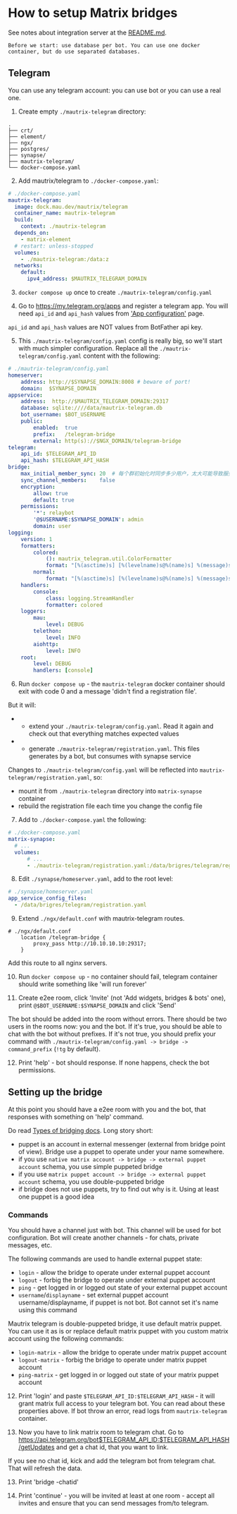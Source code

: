 # How to setup Matrix bridges

See notes about integration server at the [README.md](README.md).

    Before we start: use database per bot. You can use one docker container, but do use separated databases.

## Telegram

You can use any telegram account: you can use bot or you can use a real one.

1. Create empty `./mautrix-telegram` directory:
```
.
├── crt/
├── element/
├── ngx/
├── postgres/
├── synapse/
├── mautrix-telegram/
└── docker-compose.yaml
```

2. Add mautrix/telegram to `./docker-compose.yaml`:
```yaml
# ./docker-compose.yaml
mautrix-telegram:
  image: dock.mau.dev/mautrix/telegram
  container_name: mautrix-telegram
  build:
    context: ./mautrix-telegram
  depends_on:
    - matrix-element
  # restart: unless-stopped
  volumes:
    - ./mautrix-telegram:/data:z
  networks:
    default:
      ipv4_address: $MAUTRIX_TELEGRAM_DOMAIN
```

3. `docker compose up` once to create `./mautrix-telegram/config.yaml`

4. Go to https://my.telegram.org/apps and register a telegram app. You will need `api_id` and `api_hash` values from ['App configuration'](https://my.telegram.org/apps) page.

`api_id` and `api_hash` values are NOT values from BotFather api key.

5. This `./mautrix-telegram/config.yaml` config is really big, so we'll start with much simpler configuration. Replace all the `./mautrix-telegram/config.yaml` content with the following:

```yaml
# ./mautrix-telegram/config.yaml
homeserver:
    address: http://$SYNAPSE_DOMAIN:8008 # beware of port!
    domain:  $SYNAPSE_DOMAIN
appservice:
    address:  http://$MAUTRIX_TELEGRAM_DOMAIN:29317
    database: sqlite:////data/mautrix-telegram.db
    bot_username: $BOT_USERNAME
    public:
        enabled:  true
        prefix:   /telegram-bridge
        external: http(s)://$NGX_DOMAIN/telegram-bridge
telegram:
    api_id: $TELEGRAM_API_ID
    api_hash: $TELEGRAM_API_HASH
bridge:
    max_initial_member_sync: 20  # 每个群初始化时同步多少用户，太大可能导致服务器僵尸用户爆炸多
    sync_channel_members:    false
    encryption:
        allow: true
        default: true
    permissions:
        '*': relaybot
        '@$USERNAME:$SYNAPSE_DOMAIN': admin
        domain: user
logging:
    version: 1
    formatters:
        colored:
            (): mautrix_telegram.util.ColorFormatter
            format: "[%(asctime)s] [%(levelname)s@%(name)s] %(message)s"
        normal:
            format: "[%(asctime)s] [%(levelname)s@%(name)s] %(message)s"
    handlers:
        console:
            class: logging.StreamHandler
            formatter: colored
    loggers:
        mau:
            level: DEBUG
        telethon:
            level: INFO
        aiohttp:
            level: INFO
    root:
        level: DEBUG
        handlers: [console]
```

6. Run `docker compose up` - the `mautrix-telegram` docker container should exit with code 0 and a message 'didn't find a registration file'.

But it will:
- - extend your `./mautrix-telegram/config.yaml`. Read it again and check out that everything matches expected values
- - generate `./mautrix-telegram/registration.yaml`. This files generates by a bot, but consumes with synapse service

Changes to `./mautrix-telegram/config.yaml` will be reflected into `mautrix-telegram/registration.yaml`, so:
- mount it from `./mautrix-telegram` directory into `matrix-synapse` container
- rebuild the registration file each time you change the config file

7. Add to `./docker-compose.yaml` the following:

```yaml
# ./docker-compose.yaml
matrix-synapse:
  # ...
  volumes:
      # ...
      - ./mautrix-telegram/registration.yaml:/data/brigres/telegram/registration.yaml
```

8. Edit `./synapse/homeserver.yaml`, add to the root level:

```yaml
# ./synapse/homeserver.yaml
app_service_config_files:
  - /data/brigres/telegram/registration.yaml
```

9. Extend `./ngx/default.conf` with mautrix-telegram routes.

```nginx
# ./ngx/default.conf
    location /telegram-bridge {
        proxy_pass http://10.10.10.10:29317;
    }
```

Add this route to all nginx servers.

10. Run `docker compose up` - no container should fail, telegram container should write something like 'will run forever'

11. Create e2ee room, click 'Invite' (not 'Add widgets, bridges & bots' one), print `@$BOT_USERNAME:$SYNAPSE_DOMAIN` and click 'Send'

The bot should be added into the room without errors. There should be two users in the rooms now: you and the bot. If it's true, you should be able to chat with the bot without prefixes. If it's not true, you should prefix your command with `./mautrix-telegram/config.yaml -> bridge -> command_prefix` (`!tg` by default).

12. Print 'help' - bot should response. If none happens, check the bot permissions.

## Setting up the bridge

At this point you should have a e2ee room with you and the bot, that responses with something on 'help' command.

Do read [Types of bridging docs](https://matrix.org/docs/guides/types-of-bridging). Long story short:
- puppet is an account in external messenger (external from bridge point of view). Bridge use a puppet to operate under your name somewhere.
- if you use `native matrix account -> bridge -> external puppet account` schema, you use simple puppeted bridge
- if you use `matrix puppet account -> bridge -> external puppet account` schema, you use double-puppeted bridge
- if bridge does not use puppets, try to find out why is it. Using at least one puppet is a good idea

### Commands

You should have a channel just with bot. This channel will be used for bot configuration. Bot will create another channels - for chats, private messages, etc.

The following commands are used to handle external puppet state:
- `login` - allow the bridge to operate under external puppet account
- `logout` - forbig the bridge to operate under external puppet account
- `ping` - get logged in or logged out state of your external puppet account
- `username`/`displayname` - set external puppet account username/displayname, if puppet is not bot. Bot cannot set it's name using this command

Mautrix telegram is double-puppeted bridge, it use default matrix puppet. You can use it as is or replace default matrix puppet with you custom matrix account using the following commands:
- `login-matrix` - allow the bridge to operate under matrix puppet account
- `logout-matrix` - forbig the bridge to operate under matrix puppet account
- `ping-matrix` - get logged in or logged out state of your matrix puppet account

12. Print 'login' and paste `$TELEGRAM_API_ID:$TELEGRAM_API_HASH` - it will grant matrix full access to your telegram bot. You can read about these properties above. If bot throw an error, read logs from `mautrix-telegram` container.

13. Now you have to link matrix room to telegram chat. Go to https://api.telegram.org/bot$TELEGRAM_API_ID:$TELEGRAM_API_HASH/getUpdates and get a chat id, that you want to link.

If you see no chat id, kick and add the telegram bot from telegram chat. That will refresh the data.

13. Print 'bridge -chatid'

13. Print 'continue' - you will be invited at least at one room - accept all invites and ensure that you can send messages from/to telegram.

